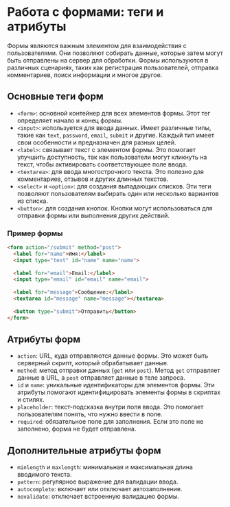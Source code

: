 # Работа с формами: теги и атрибуты
Формы являются важным элементом для взаимодействия с пользователями. Они позволяют собирать данные, которые затем могут быть отправлены на сервер для обработки. Формы используются в различных сценариях, таких как регистрация пользователей, отправка комментариев, поиск информации и многое другое.

## Основные теги форм
- `<form>`: основной контейнер для всех элементов формы. Этот тег определяет начало и конец формы.
- `<input>`: используется для ввода данных. Имеет различные типы, такие как `text`, `password`, `email`, `submit` и другие. Каждый тип имеет свои особенности и предназначен для разных целей.
- `<label>`: связывает текст с элементом формы. Это помогает улучшить доступность, так как пользователи могут кликнуть на текст, чтобы активировать соответствующее поле ввода.
- `<textarea>`: для ввода многострочного текста. Это полезно для комментариев, отзывов и других длинных текстов.
- `<select>` и `<option>`: для создания выпадающих списков. Эти теги позволяют пользователям выбирать один или несколько вариантов из списка.
- `<button>`: для создания кнопок. Кнопки могут использоваться для отправки формы или выполнения других действий.

### Пример формы
```html
<form action="/submit" method="post">
  <label for="name">Имя:</label>
  <input type="text" id="name" name="name">
  
  <label for="email">Email:</label>
  <input type="email" id="email" name="email">
  
  <label for="message">Сообщение:</label>
  <textarea id="message" name="message"></textarea>
  
  <button type="submit">Отправить</button>
</form>
```

## Атрибуты форм
- `action`: URL, куда отправляются данные формы. Это может быть серверный скрипт, который обрабатывает данные.
- `method`: метод отправки данных (`get` или `post`). Метод `get` отправляет данные в URL, а `post` отправляет данные в теле запроса.
- `id` и `name`: уникальные идентификаторы для элементов формы. Эти атрибуты помогают идентифицировать элементы формы в скриптах и стилях.
- `placeholder`: текст-подсказка внутри поля ввода. Это помогает пользователям понять, что нужно ввести в поле.
- `required`: обязательное поле для заполнения. Если это поле не заполнено, форма не будет отправлена.

## Дополнительные атрибуты форм
- `minlength` и `maxlength`: минимальная и максимальная длина вводимого текста.
- `pattern`: регулярное выражение для валидации ввода.
- `autocomplete`: включает или отключает автозаполнение.
- `novalidate`: отключает встроенную валидацию формы.
